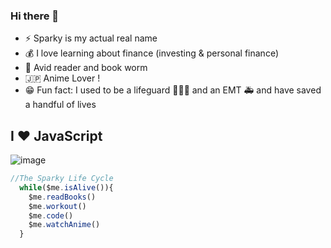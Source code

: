 ### Hi there 👋

- ⚡️ Sparky is my actual real name
- 💰 I love learning about finance (investing & personal finance)
- 📖 Avid reader and book worm
- 🇯🇵 Anime Lover !
- 😁 Fun fact: I used to be a lifeguard 🏊🏾‍♂️  and an EMT 🚑   and have saved a handful of lives


## I ❤️ JavaScript
![image](https://i.pinimg.com/originals/c1/2b/e2/c12be2a6c799b2f87a58bbb933315971.gif)

``` JavaScript
//The Sparky Life Cycle
  while($me.isAlive()){
    $me.readBooks()
    $me.workout()
    $me.code()
    $me.watchAnime()
  }
```
